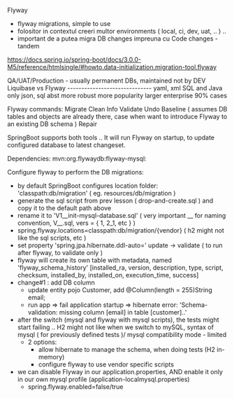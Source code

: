 Flyway
- flyway migrations, simple to use
- folositor in contextul creeri multor environments ( local, ci, dev, uat, .. ) ..
- important de a putea migra DB changes impreuna cu Code changes - tandem

https://docs.spring.io/spring-boot/docs/3.0.0-M5/reference/htmlsingle/#howto.data-initialization.migration-tool.flyway

QA/UAT/Production - usually permanent DBs, maintained not by DEV
    Liquibase     vs     Flyway
    ------------------------------
     yaml, xml           SQL and Java only
     json, sql abst
     more robust         more popularity
     larger
     enterprise          90% cases

Flyway commands:
   Migrate
   Clean
   Info
   Validate
   Undo
   Baseline ( assumes DB tables and objects are already there, case when want to introduce Flyway to an existing DB schema )
   Repair

SpringBoot supports both tools .. It will run Flyway on startup, to update configured database to latest changeset.

Dependencies:
  mvn:org.flywaydb:flyway-mysql:

Configure flyway to perform the DB migrations:
- by default SpringBoot configures location folder: 'classpath:db/migration' ( eg. resources/db/migration )
- generate the sql script from prev lesson ( drop-and-create.sql ) and copy it to the default path above
- rename it to 'V1__init-mysql-database.sql' ( very important __ for naming convention, V<vers>__<name>.sql, vers = { 1, 2_1, etc } )
- spring.flyway.locations=classpath:db/migration/{vendor} ( h2 might not like the sql scripts, etc )
- set property 'spring.jpa.hibernate.ddl-auto=' update -> validate  ( to run after flyway, to validate only )
- flyway will create its own table with metadata, named 'flyway_schema_history' [installed_ra, version, description, type, script, checksum, installed_by, installed_on, execution_time, success]
- change#1 : add DB column
  - update entity pojo Customer, add @Column(length = 255)String email;
  - run app => fail application startup => hibernate error: 'Schema-validation: missing column [email] in table [customer]..'
- after the switch (mysql and flyway with mysql scripts), the tests might start failing ..
  H2 might not like when we switch to mySQL, syntax of mysql ( for previously defined tests )/ mysql compatibility mode - limited
  - 2 options:
    - allow hibernate to manage the schema, when doing tests (H2 in-memory)
    - configure flyway to use vendor specific scripts
- we can disable Flyway in our application.properties, AND enable it only in our own mysql profile (application-localmysql.properties)
  - spring.flyway.enabled=false/true
